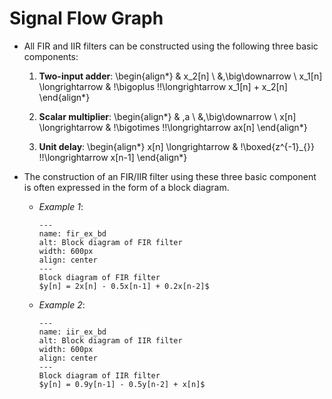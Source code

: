 # Signal Flow Graph

* All FIR and IIR filters can be constructed using the following three
  basic components:
  1. **Two-input adder**:
    \begin{align*}
    & x_2[n] \\
    &\,\big\downarrow \\
    x_1[n] \longrightarrow & \!\bigoplus \!\!\longrightarrow  x_1[n] + x_2[n]
    \end{align*}

  2. **Scalar multiplier**:
    \begin{align*}
    & \,a \\
    &\,\big\downarrow \\
    x[n] \longrightarrow & \!\bigotimes \!\!\longrightarrow  ax[n]
    \end{align*}

  3. **Unit delay**:
    \begin{align*}
    x[n] \longrightarrow & \!\boxed{z^{-1}_{}} \!\!\longrightarrow  x[n-1]
    \end{align*}

* The construction of an FIR/IIR filter using these three basic
  component is often expressed in the form of a block diagram.
  - *Example 1*:
    ```{figure} ../figs/fir_ex_bd.jpg
    ---
    name: fir_ex_bd
    alt: Block diagram of FIR filter
    width: 600px
    align: center
    ---
    Block diagram of FIR filter
    $y[n] = 2x[n] - 0.5x[n-1] + 0.2x[n-2]$
    ```
  - *Example 2*:
    ```{figure} ../figs/iir_ex_bd.jpg
    ---
    name: iir_ex_bd
    alt: Block diagram of IIR filter
    width: 600px
    align: center
    ---
    Block diagram of IIR filter
    $y[n] = 0.9y[n-1] - 0.5y[n-2] + x[n]$
    ```

    

 

